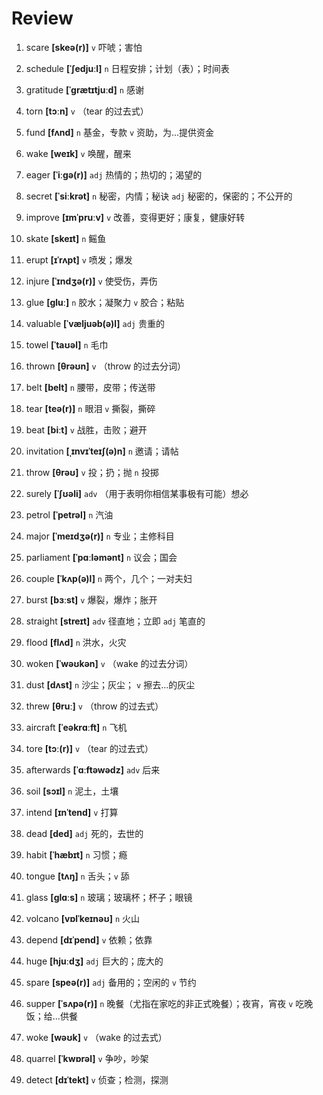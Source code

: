 # Review
1. scare **[skeə(r)]** `v` 吓唬；害怕

2. schedule **[ˈʃedjuːl]** `n` 日程安排；计划（表）；时间表

3. gratitude **[ˈɡrætɪtjuːd]** `n` 感谢

4. torn **[tɔːn]** `v` （tear 的过去式）

5. fund **[fʌnd]** `n` 基金，专款 `v` 资助，为...提供资金

6. wake **[weɪk]** `v` 唤醒，醒来

7. eager **[ˈiːɡə(r)]** `adj` 热情的；热切的；渴望的

8. secret **[ˈsiːkrət]** `n` 秘密，内情；秘诀 `adj` 秘密的，保密的；不公开的

9. improve **[ɪmˈpruːv]** `v` 改善，变得更好；康复，健康好转

10. skate **[skeɪt]** `n` 鳐鱼

11. erupt **[ɪˈrʌpt]** `v` 喷发；爆发

12. injure **[ˈɪndʒə(r)]** `v` 使受伤，弄伤

13. glue **[ɡluː]** `n` 胶水；凝聚力 `v` 胶合；粘贴

14. valuable **[ˈvæljuəb(ə)l]** `adj` 贵重的

15. towel **[ˈtaʊəl]** `n` 毛巾

16. thrown **[θrəʊn]** `v` （throw 的过去分词）

17. belt **[belt]** `n` 腰带，皮带；传送带

18. tear **[teə(r)]** `n` 眼泪 `v` 撕裂，撕碎

19. beat **[biːt]** `v` 战胜，击败；避开

20. invitation **[ˌɪnvɪˈteɪʃ(ə)n]** `n` 邀请；请帖

21. throw **[θrəʊ]** `v` 投；扔；抛 `n` 投掷

22. surely **[ˈʃʊəli]** `adv` （用于表明你相信某事极有可能）想必

23. petrol **[ˈpetrəl]** `n` 汽油

24. major **[ˈmeɪdʒə(r)]** `n` 专业；主修科目

25. parliament **[ˈpɑːləmənt]** `n` 议会；国会

26. couple **[ˈkʌp(ə)l]** `n` 两个，几个；一对夫妇

27. burst **[bɜːst]** `v` 爆裂，爆炸；胀开

28. straight **[streɪt]** `adv` 径直地；立即 `adj` 笔直的

29. flood **[flʌd]** `n` 洪水，火灾

30. woken **[ˈwəʊkən]** `v` （wake 的过去分词）

31. dust **[dʌst]** `n` 沙尘；灰尘； `v` 擦去...的灰尘

32. threw **[θruː]** `v` （throw 的过去式）

33. aircraft **[ˈeəkrɑːft]** `n` 飞机

34. tore **[tɔː(r)]** `v` （tear 的过去式）

35. afterwards **[ˈɑːftəwədz]** `adv` 后来

36. soil **[sɔɪl]** `n` 泥土，土壤

37. intend **[ɪnˈtend]** `v` 打算

38. dead **[ded]** `adj` 死的，去世的

39. habit **[ˈhæbɪt]** `n` 习惯；瘾

40. tongue **[tʌŋ]** `n` 舌头；`v` 舔

41. glass **[ɡlɑːs]** `n` 玻璃；玻璃杯；杯子；眼镜

42. volcano **[vɒlˈkeɪnəʊ]** `n` 火山

43. depend **[dɪˈpend]** `v` 依赖；依靠

44. huge **[hjuːdʒ]** `adj` 巨大的；庞大的

45. spare **[speə(r)]** `adj` 备用的；空闲的 `v` 节约

46. supper **[ˈsʌpə(r)]** `n` 晚餐（尤指在家吃的非正式晚餐）；夜宵，宵夜 `v` 吃晚饭；给...供餐

47. woke **[wəʊk]** `v` （wake 的过去式）

48. quarrel **[ˈkwɒrəl]** `v` 争吵，吵架

49. detect **[dɪˈtekt]** `v` 侦查；检测，探测

